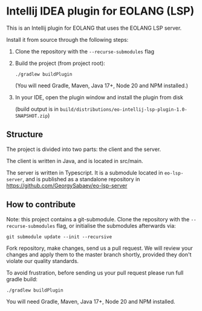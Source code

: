 # Intellij IDEA plugin for EOLANG (LSP)

This is an Intellij plugin for EOLANG that uses the EOLANG LSP server.

Install it from source through the following steps:

1. Clone the repository with the `--recurse-submodules` flag
2. Build the project (from project root):
    ```
    ./gradlew buildPlugin
    ```
   (You will need Gradle, Maven, Java 17+, Node 20 and NPM installed.)
3. In your IDE, open the plugin window and install the plugin from disk 

   (build output is in `build/distributions/eo-intellij-lsp-plugin-1.0-SNAPSHOT.zip`)

## Structure

The project is divided into two parts: the client and the server.

The client is written in Java, and is located in src/main.

The server is written in Typescript. It is a submodule located in `eo-lsp-server`, and is published as a standalone repository in https://github.com/GeorgySabaev/eo-lsp-server

## How to contribute

Note: this project contains a git-submodule. Clone the repository with the `--recurse-submodules` flag, or initialise the submodules afterwards via:

```
git submodule update --init --recursive
```

Fork repository, make changes, send us a pull request. We will review your changes and apply them to the master branch shortly, provided they don't violate our quality standards. 

To avoid frustration, before sending us your pull request please run full gradle build:

```
./gradlew buildPlugin
```

You will need Gradle, Maven, Java 17+, Node 20 and NPM installed.
